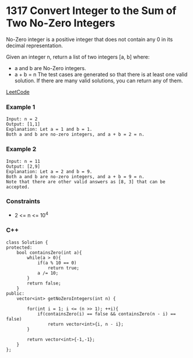 # 1317 Convert Integer to the Sum of Two No-Zero Integers

No-Zero integer is a positive integer that does not contain any 0 in its decimal representation.

Given an integer n, return a list of two integers [a, b] where:

* a and b are No-Zero integers.
* a + b = n
The test cases are generated so that there is at least one valid solution. If there are many valid solutions, you can return any of them.

[LeetCode](https://leetcode.cn/problems/smallest-range-i/)

### Example 1

```
Input: n = 2
Output: [1,1]
Explanation: Let a = 1 and b = 1.
Both a and b are no-zero integers, and a + b = 2 = n.
```

### Example 2

```
Input: n = 11
Output: [2,9]
Explanation: Let a = 2 and b = 9.
Both a and b are no-zero integers, and a + b = 9 = n.
Note that there are other valid answers as [8, 3] that can be accepted.
``` 

### Constraints

* 2 <= n <= 10<sup>4</sup>

### C++ 

```
class Solution {
protected:
    bool containsZero(int a){
        while(a > 0){
            if(a % 10 == 0)
                return true;
            a /= 10;
        }
        return false;
    }
public:
    vector<int> getNoZeroIntegers(int n) {

        for(int i = 1; i <= (n >> 1); ++i){
            if(containsZero(i) == false && containsZero(n - i) == false)
                return vector<int>{i, n - i};
        }
        
        return vector<int>{-1,-1};
    }
};
```

